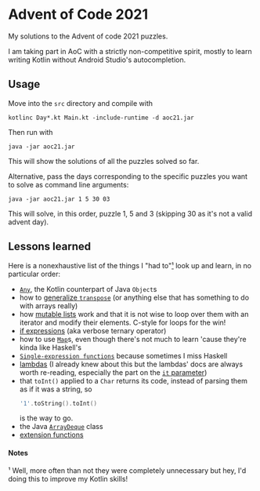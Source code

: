 # Advent of Code 2021
My solutions to the Advent of code 2021 puzzles. 

I am taking part in AoC with a strictly non-competitive spirit, mostly to learn writing Kotlin without Android Studio's autocompletion.

## Usage
Move into the `src` directory and compile with

```
kotlinc Day*.kt Main.kt -include-runtime -d aoc21.jar
```

Then run with

```
java -jar aoc21.jar
```

This will show the solutions of all the puzzles solved so far.

Alternative, pass the days corresponding to the specific puzzles you want to solve as command line arguments:

```
java -jar aoc21.jar 1 5 30 03
```

This will solve, in this order, puzzle 1, 5 and 3 (skipping 30 as it's not a valid advent day).

## Lessons learned
Here is a nonexhaustive list of the things I "had to"[¹](#notes) look up and learn, in no particular order:

- [`Any`](https://kotlinlang.org/api/latest/jvm/stdlib/kotlin/-any/), the Kotlin counterpart of Java `Object`s
- how to [generalize `transpose`](https://stackoverflow.com/questions/70230712/generic-transpose-or-anything-else-really-in-kotlin/70230823#70230823) (or anything else that has something to do with arrays really)
- how [mutable lists](https://kotlinlang.org/api/latest/jvm/stdlib/kotlin.collections/-mutable-list/) work and that it is not wise to loop over them with an iterator and modify their elements. C-style for loops for the win!
- [if expressions](https://discuss.kotlinlang.org/t/ternary-operator/2116/3) (aka verbose ternary operator)
- how to use [`Map`](https://kotlinlang.org/api/latest/jvm/stdlib/kotlin.collections/-map/)s, even though there's not much to learn 'cause they're kinda like Haskell's
- [`Single-expression functions`](https://kotlinlang.org/docs/functions.html#single-expression-functions) because sometimes I miss Haskell
- [lambdas](https://kotlinlang.org/docs/lambdas.html#lambda-expressions-and-anonymous-functions) (I already knew about this but the lambdas' docs are always worth re-reading, especially the part on the [`it` parameter](https://kotlinlang.org/docs/lambdas.html#it-implicit-name-of-a-single-parameter))
- that `toInt()` applied to a `Char` returns its code, instead of parsing them as if it was a string, so 
  ```kotlin
  '1'.toString().toInt()
  ``` 
  is the way to go.
- the Java [`ArrayDeque`](https://docs.oracle.com/javase/7/docs/api/java/util/ArrayDeque.html) class
- [extension functions](https://kotlinlang.org/docs/extensions.html#extension-functions)

#### Notes
¹ Well, more often than not they were completely unnecessary but hey, I'd doing this to improve my Kotlin skills!